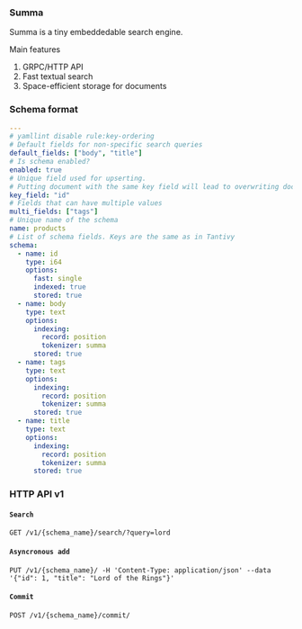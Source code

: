 ### Summa

Summa is a tiny embeddedable search engine.

Main features
1. GRPC/HTTP API
2. Fast textual search
3. Space-efficient storage for documents

### Schema format

```yaml
---
# yamllint disable rule:key-ordering
# Default fields for non-specific search queries
default_fields: ["body", "title"]
# Is schema enabled?
enabled: true
# Unique field used for upserting. 
# Putting document with the same key field will lead to overwriting document
key_field: "id"
# Fields that can have multiple values
multi_fields: ["tags"]
# Unique name of the schema
name: products
# List of schema fields. Keys are the same as in Tantivy
schema:
  - name: id
    type: i64
    options:
      fast: single
      indexed: true
      stored: true
  - name: body
    type: text
    options:
      indexing:
        record: position
        tokenizer: summa
      stored: true
  - name: tags
    type: text
    options:
      indexing:
        record: position
        tokenizer: summa
      stored: true
  - name: title
    type: text
    options:
      indexing:
        record: position
        tokenizer: summa
      stored: true
```

### HTTP API v1

#### `Search`
`GET /v1/{schema_name}/search/?query=lord`

#### `Asyncronous add`
`PUT /v1/{schema_name}/ -H 'Content-Type: application/json' --data '{"id": 1, "title": "Lord of the Rings"}'`

#### `Commit`
`POST /v1/{schema_name}/commit/`